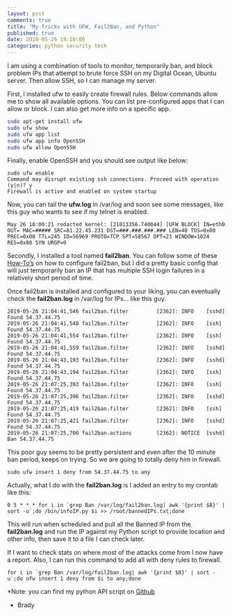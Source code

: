```yaml
---
layout: post
comments: true
title: "My Tricks with UFW, Fail2Ban, and Python"
published: true
date: 2019-05-26 19:10:00
categories: python security tech 
---
```


I am using a combination of tools to monitor, temporarily ban, and block problem IPs that attempt to brute force SSH on my Digital Ocean, Ubuntu server. Then allow SSH, so I can manage my server.

First, I installed ufw to easily create firewall rules. Below commands allow me to show all available options. You can list pre-configured apps that I can allow or block. I can also get more info on a specific app.

```bash
sudo apt-get install ufw
sudo ufw show
sudo ufw app list
sudo ufw app info OpenSSH
sudo ufw allow OpenSSH
```

Finally, enable OpenSSH and you should see output like below:

```
sudo ufw enable
Command may disrupt existing ssh connections. Proceed with operation (y|n)? y
Firewall is active and enabled on system startup
```

Now, you can tail the **ufw.log** in /var/log and soon see some messages, like this guy who wants to see if my telnet is enabled.

```
May 26 18:00:21 redacted kernel: [21013356.740044] [UFW BLOCK] IN=eth0 OUT= MAC=##### SRC=81.22.45.231 DST=###.###.###.### LEN=40 TOS=0x00 PREC=0x00 TTL=245 ID=56969 PROTO=TCP SPT=58567 DPT=23 WINDOW=1024 RES=0x00 SYN URGP=0
```

Secondly, I installed a tool named **fail2ban**. You can follow some of these [How-To’s](https://duckduckgo.com/?q=configure+fail2ban+ubuntu+vps&t=canonical&ia=web) on how to configure fail2ban, but I did a pretty basic config that will just temporarily ban an IP that has multiple SSH login failures in a relatively short period of time.

Once fail2ban is installed and configured to your liking, you can eventually check the **fail2ban.log** in /var/log for IPs… like this guy.

```
2019-05-26 21:04:41,546 fail2ban.filter         [2362]: INFO    [sshd] Found 54.37.44.75
2019-05-26 21:04:41,548 fail2ban.filter         [2362]: INFO    [ssh] Found 54.37.44.75
2019-05-26 21:04:41,554 fail2ban.filter         [2362]: INFO    [ssh] Found 54.37.44.75
2019-05-26 21:04:41,559 fail2ban.filter         [2362]: INFO    [sshd] Found 54.37.44.75
2019-05-26 21:04:43,193 fail2ban.filter         [2362]: INFO    [sshd] Found 54.37.44.75
2019-05-26 21:04:43,194 fail2ban.filter         [2362]: INFO    [ssh] Found 54.37.44.75
2019-05-26 21:07:25,393 fail2ban.filter         [2362]: INFO    [ssh] Found 54.37.44.75
2019-05-26 21:07:25,396 fail2ban.filter         [2362]: INFO    [sshd] Found 54.37.44.75
2019-05-26 21:07:25,419 fail2ban.filter         [2362]: INFO    [ssh] Found 54.37.44.75
2019-05-26 21:07:25,421 fail2ban.filter         [2362]: INFO    [sshd] Found 54.37.44.75
2019-05-26 21:07:25,700 fail2ban.actions        [2362]: NOTICE  [sshd] Ban 54.37.44.75
```

This poor guy seems to be pretty persistent and even after the 10 minute ban period, keeps on trying. So we are going to totally deny him in firewall.

```
sudo ufw insert 1 deny from 54.37.44.75 to any
```

Actually, what I do with the **fail2ban.log** is I added an entry to my crontab like this:

```
0 5 * * * for i in `grep Ban /var/log/fail2ban.log| awk '{print $8}' | sort -u`;do /bin/infoIP.py $i >> /root/bannedIPs.txt;done
```

This will run when scheduled and pull all the Banned IP from the **fail2ban.log** and run the IP against my Python script to provide location and other info, then save it to a file I can check later.

If I want to check stats on where most of the attacks come from I now have a report. Also, I can run this command to add all with deny rules to firewall.

```
for i in `grep Ban /var/log/fail2ban.log| awk '{print $8}' | sort -u`;do ufw insert 1 deny from $i to any;done
```

*Note: you can find my python API script on [Github](https://github.com/r3dact3d/pythonAPIs)



- Brady